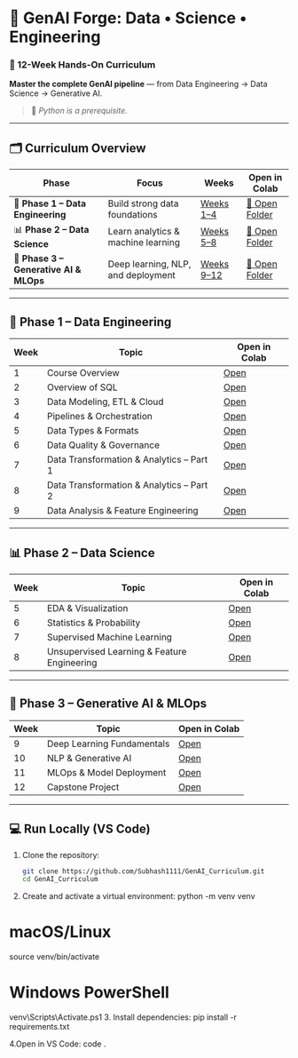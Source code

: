 
# 🚀 **GenAI Forge: Data • Science • Engineering**

### 🧠 12-Week Hands-On Curriculum  
**Master the complete GenAI pipeline** — from Data Engineering → Data Science → Generative AI.  
> 🐍 *Python is a prerequisite.*

---

## 🗂️ **Curriculum Overview**

| Phase | Focus | Weeks | Open in Colab |
|-------|--------|--------|----------------|
| 🧱 **Phase 1 – Data Engineering** | Build strong data foundations | [Weeks 1–4](#phase-1--data-engineering) | [📘 Open Folder](https://colab.research.google.com/github/Subhash1111/GenAI_Curriculum/tree/main/Phase1/Data_Engineering) |
| 📊 **Phase 2 – Data Science** | Learn analytics & machine learning | [Weeks 5–8](#phase-2--data-science) | [📘 Open Folder](https://colab.research.google.com/github/Subhash1111/GenAI_Curriculum/tree/main/Phase2) |
| 🤖 **Phase 3 – Generative AI & MLOps** | Deep learning, NLP, and deployment | [Weeks 9–12](#phase-3--generative-ai--mlops) | [📘 Open Folder](https://colab.research.google.com/github/Subhash1111/GenAI_Curriculum/tree/main/Phase3) |

---

## 🧱 **Phase 1 – Data Engineering**

| Week | Topic | Open in Colab |
|------|--------|----------------|
| 1 | Course Overview | [Open](https://colab.research.google.com/github/Subhash1111/GenAI_Curriculum/blob/main/Phase1/Data_Engineering/DE_Session_00_Course_Overview.ipynb) |
| 2 | Overview of SQL | [Open](https://colab.research.google.com/github/Subhash1111/GenAI_Curriculum/blob/main/Phase1/Data_Engineering/DE_Session_01_Overview_SQL.ipynb) |
| 3 | Data Modeling, ETL & Cloud | [Open](https://colab.research.google.com/github/Subhash1111/GenAI_Curriculum/blob/main/Phase1/Data_Engineering/DE_Session_02_Data_Modeling_ETL_Cloud.ipynb) |
| 4 | Pipelines & Orchestration | [Open](https://colab.research.google.com/github/Subhash1111/GenAI_Curriculum/blob/main/Phase1/Data_Engineering/DE_Session_03_Pipelines_Orchestration.ipynb) |
| 5 | Data Types & Formats | [Open](https://colab.research.google.com/github/Subhash1111/GenAI_Curriculum/blob/main/Phase1/Data_Engineering/DE_Session_04_Data_Types_Formats.ipynb) |
| 6 | Data Quality & Governance | [Open](https://colab.research.google.com/github/Subhash1111/GenAI_Curriculum/blob/main/Phase1/Data_Engineering/DE_Session_05_Data_Quality_Governance.ipynb) |
| 7 | Data Transformation & Analytics – Part 1 | [Open](https://colab.research.google.com/github/Subhash1111/GenAI_Curriculum/blob/main/Phase1/Data_Engineering/DE_Session_06_Data_Transformation_Analytics_Part1.ipynb) |
| 8 | Data Transformation & Analytics – Part 2 | [Open](https://colab.research.google.com/github/Subhash1111/GenAI_Curriculum/blob/main/Phase1/Data_Engineering/DE_Session_06_Data_Transformation_Analytics_Part2.ipynb) |
| 9 | Data Analysis & Feature Engineering | [Open](https://colab.research.google.com/github/Subhash1111/GenAI_Curriculum/blob/main/Phase1/Data_Engineering/DE_Session_07_Data_Analysis_Feature_Engineering.ipynb) |

---

## 📊 **Phase 2 – Data Science**

| Week | Topic | Open in Colab |
|------|--------|----------------|
| 5 | EDA & Visualization | [Open](https://colab.research.google.com/github/Subhash1111/GenAI_Curriculum/blob/main/Phase2/Week5_EDA_Visualization.ipynb) |
| 6 | Statistics & Probability | [Open](https://colab.research.google.com/github/Subhash1111/GenAI_Curriculum/blob/main/Phase2/Week6_Statistics.ipynb) |
| 7 | Supervised Machine Learning | [Open](https://colab.research.google.com/github/Subhash1111/GenAI_Curriculum/blob/main/Phase2/Week7_SupervisedML.ipynb) |
| 8 | Unsupervised Learning & Feature Engineering | [Open](https://colab.research.google.com/github/Subhash1111/GenAI_Curriculum/blob/main/Phase2/Week8_Unsupervised_Features.ipynb) |

---

## 🤖 **Phase 3 – Generative AI & MLOps**

| Week | Topic | Open in Colab |
|------|--------|----------------|
| 9 | Deep Learning Fundamentals | [Open](https://colab.research.google.com/github/Subhash1111/GenAI_Curriculum/blob/main/Phase3/Week9_DeepLearning.ipynb) |
| 10 | NLP & Generative AI | [Open](https://colab.research.google.com/github/Subhash1111/GenAI_Curriculum/blob/main/Phase3/Week10_NLP_GenAI.ipynb) |
| 11 | MLOps & Model Deployment | [Open](https://colab.research.google.com/github/Subhash1111/GenAI_Curriculum/blob/main/Phase3/Week11_MLOps_Deployment.ipynb) |
| 12 | Capstone Project | [Open](https://colab.research.google.com/github/Subhash1111/GenAI_Curriculum/blob/main/Phase3/Week12_Capstone.ipynb) |

---

## 💻 **Run Locally (VS Code)**

1. Clone the repository:
   ```bash
   git clone https://github.com/Subhash1111/GenAI_Curriculum.git
   cd GenAI_Curriculum
2. Create and activate a virtual environment:
   python -m venv venv
# macOS/Linux
source venv/bin/activate
# Windows PowerShell
venv\Scripts\Activate.ps1
3. Install dependencies:
pip install -r requirements.txt

4.Open in VS Code:
code .
